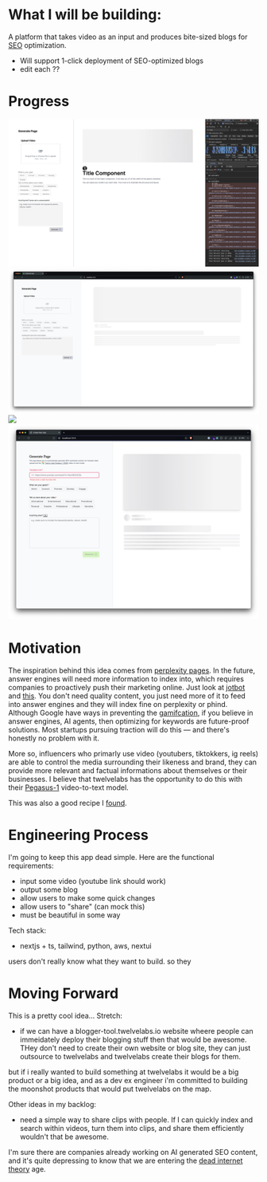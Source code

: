 # What I will be building:
A platform that takes video as an input and produces bite-sized blogs for [SEO](https://en.wikipedia.org/wiki/Search_engine_optimization) optimization.

- Will support 1-click deployment of SEO-optimized blogs
- edit each <h>??

# Progress
![](left-init.png)
![](loading.png)
![](progress.png)
![](left-final.png)


# Motivation
The inspiration behind this idea comes from [perplexity pages](https://www.perplexity.ai/hub/blog/perplexity-pages). In the future, answer engines will need more information to index into, which requires companies to proactively push their marketing online. Just look at [jotbot](https://myjotbot.com/blog) and [this](). You don't need quality content, you just need more of it to feed into answer engines and they will index fine on perplexity or phind. Although Google have ways in preventing the [gamifcation](https://blog.hubspot.com/marketing/diagnose-fix-google-penalty), if you believe in answer engines, AI agents, then optimizing for keywords are future-proof solutions. Most startups pursuing traction will do this — and there's honestly no problem with it. 

More so, influencers who primarly use video (youtubers, tiktokkers, ig reels) are able to control the media surrounding their likeness and brand, they can provide more relevant and factual informations about themselves or their businesses. I believe that twelvelabs has the opportunity to do this with their [Pegasus-1](https://www.twelvelabs.io/blog/introducing-pegasus-1) video-to-text model.

This was also a good recipe I [found](https://playground.twelvelabs.io/indexes/65eff5b16dc02a0c6004a059/generate?v=65f0045566995fbd9fd64d7d&cache=true&mode=template&st=chapter&cp=Divide+the+chapters+step+by+step+introduced+in+this+video).

# Engineering Process

I'm going to keep this app dead simple. Here are the functional requirements:
- input some video (youtube link should work)
- output some blog 
- allow users to make some quick changes
- allow users to "share" (can mock this)
- must be beautiful in some way

Tech stack:
- nextjs + ts, tailwind, python, aws, nextui

users don't really know what they want to build. so they

# Moving Forward
This is a pretty cool idea...
Stretch:
- if we can have a blogger-tool.twelvelabs.io website wheere people can immeidately deploy their blogging stuff then that would be awesome. THey don't need to create their own website or blog site, they can just outsource to twelvelabs and twelvelabs create their blogs for them.

but if i really wanted to build something at twelvelabs it would be a big product or a big idea, and as a dev ex engineer i'm committed to building the moonshot products that would put twelvelabs on the map.


Other ideas in my backlog:
- need a simple way to share clips with people. If I can quickly index and search within videos, turn them into clips, and share them efficiently wouldn't that be awesome.



I'm sure there are companies already working on AI generated SEO content, and it's quite depressing to know that we are entering the [dead internet theory](https://en.wikipedia.org/wiki/Dead_Internet_theory) age.